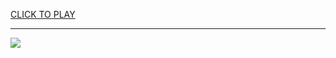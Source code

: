 
<a href="https://premium76.site?title=jetpack_joyride_unblocked_games&ref=13M">CLICK TO PLAY</a></h3>
<hr>

<a href="https://premium76.site?title=jetpack_joyride_unblocked_games&ref=13M"><img src="https://clearcache.store/games.png"></a>


